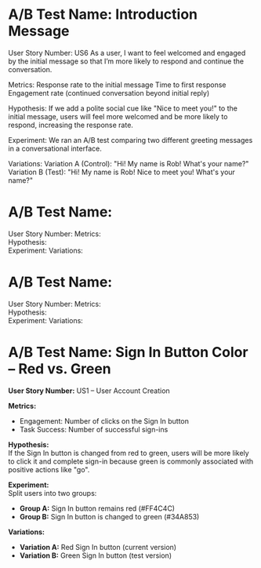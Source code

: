 # A/B Test Name: Introduction Message
User Story Number: US6
As a user, I want to feel welcomed and engaged by the initial message so that I’m more likely to respond and continue the conversation.

Metrics:
Response rate to the initial message
Time to first response
Engagement rate (continued conversation beyond initial reply)

Hypothesis:
If we add a polite social cue like "Nice to meet you!" to the initial message, users will feel more welcomed and be more likely to respond, increasing the response rate.

Experiment:
We ran an A/B test comparing two different greeting messages in a conversational interface.

Variations:
Variation A (Control): "Hi! My name is Rob! What's your name?"
Variation B (Test): "Hi! My name is Rob! Nice to meet you! What's your name?"

# A/B Test Name:  
User Story Number:
Metrics:  
Hypothesis:  
Experiment:
Variations:

# A/B Test Name:  
User Story Number:
Metrics:  
Hypothesis:  
Experiment:
Variations:

# A/B Test Name: Sign In Button Color – Red vs. Green

**User Story Number:** US1 – User Account Creation

**Metrics:**  
- Engagement: Number of clicks on the Sign In button  
- Task Success: Number of successful sign-ins  

**Hypothesis:**  
If the Sign In button is changed from red to green, users will be more likely to click it and complete sign-in because green is commonly associated with positive actions like "go".

**Experiment:**  
Split users into two groups:  
- **Group A:** Sign In button remains red (#FF4C4C)  
- **Group B:** Sign In button is changed to green (#34A853)

**Variations:**  
- **Variation A:** Red Sign In button (current version)  
- **Variation B:** Green Sign In button (test version)

